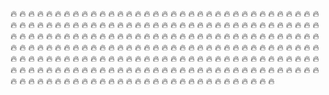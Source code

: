 :fire: :fire: :fire: :fire: :fire: :fire: :fire: :fire: :fire: :fire: 
:fire: :fire: :fire: :fire: :fire: :fire: :fire: :fire: :fire: :fire: 
:fire: :fire: :fire: :fire: :fire: :fire: :fire: :fire: :fire: :fire: 
:fire: :fire: :fire: :fire: :fire: :fire: :fire: :fire: :fire: :fire: 
:fire: :fire: :fire: :fire: :fire: :fire: :fire: :fire: :fire: :fire: 
:fire: :fire: :fire: :fire: :fire: :fire: :fire: :fire: :fire: :fire: 
:fire: :fire: :fire: :fire: :fire: :fire: :fire: :fire: :fire: :fire: 
:fire: :fire: :fire: :fire: :fire: :fire: :fire: :fire: :fire: :fire: 
:fire: :fire: :fire: :fire: :fire: :fire: :fire: :fire: :fire: :fire: 
:fire: :fire: :fire: :fire: :fire: :fire: :fire: :fire: :fire: :fire: 
:fire: :fire: :fire: :fire: :fire: :fire: :fire: :fire: :fire: :fire: 
:fire: :fire: :fire: :fire: :fire: :fire: :fire: :fire: :fire: :fire: 
:fire: :fire: :fire: :fire: :fire: :fire: :fire: :fire: :fire: :fire: 
:fire: :fire: :fire: :fire: :fire: :fire: :fire: :fire: :fire: :fire: 
:fire: :fire: :fire: :fire: :fire: :fire: :fire: :fire: :fire: :fire: 
:fire: :fire: :fire: :fire: :fire: :fire: :fire: :fire: :fire: :fire: 
:fire: :fire: :fire: :fire: :fire: :fire: :fire: :fire: :fire: :fire: 
:fire: :fire: :fire: :fire: :fire: :fire: :fire: :fire: :fire: :fire: 
:fire: :fire: :fire: :fire: :fire: :fire: :fire: :fire: :fire: :fire: 
:fire: :fire: :fire: :fire: :fire: :fire: :fire: :fire: :fire: :fire: 
:fire: :fire: :fire: :fire: :fire: :fire: :fire: :fire: :fire: :fire: 
:fire: :fire: :fire: :fire: :fire: :fire: :fire: :fire: :fire: :fire: 
:fire: :fire: :fire: :fire: :fire: :fire: :fire: :fire: :fire: :fire: 
:fire: :fire: :fire: :fire: :fire: :fire: :fire: :fire: :fire: :fire: 